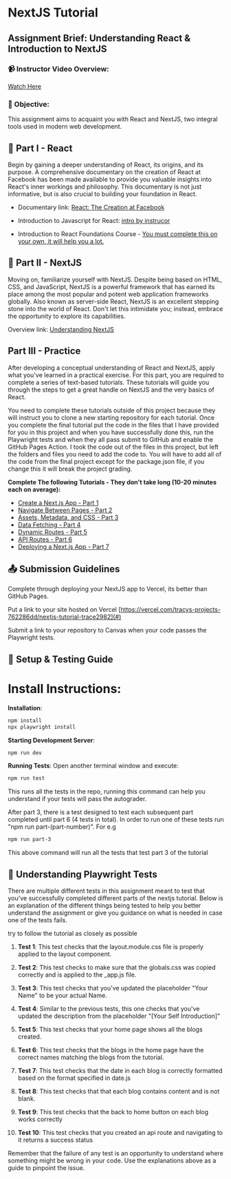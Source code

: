 # NextJS Tutorial

## Assignment Brief: Understanding React & Introduction to NextJS

### 📹 Instructor Video Overview:

[Watch Here](https://youtu.be/Jg2v8MsqjOc)

### 🎯 Objective:

This assignment aims to acquaint you with React and NextJS, two integral tools used in modern web development.

## 📘 Part I - React

Begin by gaining a deeper understanding of React, its origins, and its purpose. A comprehensive documentary on the creation of React at Facebook has been made available to provide you valuable insights into React's inner workings and philosophy. This documentary is not just informative, but is also crucial to building your foundation in React.

- Documentary link: [React: The Creation at Facebook](https://www.youtube.com/watch?v=8pDqJVdNa44&t=1s)


- Introduction to Javascript for React:  [intro by instrucor](https://youtu.be/IX64_YS4W38?si=jqfjOcB4vMFMuNqb)

- Introduction to React Foundations Course - [You must complete this on your own, it will help you a lot.](https://nextjs.org/learn/react-foundations/rendering-ui)

## 📘 Part II - NextJS

Moving on, familiarize yourself with NextJS. Despite being based on HTML, CSS, and JavaScript, NextJS is a powerful framework that has earned its place among the most popular and potent web application frameworks globally. Also known as server-side React, NextJS is an excellent stepping stone into the world of React. Don't let this intimidate you; instead, embrace the opportunity to explore its capabilities.

Overview link: [Understanding NextJS](https://www.youtube.com/watch?v=Sklc_fQBmcs)

## Part III - Practice

After developing a conceptual understanding of React and NextJS, apply what you've learned in a practical exercise. For this part, you are required to complete a series of text-based tutorials. These tutorials will guide you through the steps to get a great handle on NextJS and the very basics of React.

You need to complete these tutorials outside of this project because they will instruct you to clone a new starting repository for each tutorial. Once you complete the final tutorial put the code in the files that I have provided for you in this project and when you have successfully done this, run the Playwright tests and when they all pass submit to GitHub and enable the GitHub Pages Action. I took the code out of the files in this project, but left the folders and files you need to add the code to. You will have to add all of the code from the final project except for the package.json file, if you change this it will break the project grading.

**Complete The following Tutorials - They don't take long (10-20 minutes each on average):**

- [Create a Next.js App - Part 1](https://nextjs.org/learn/basics/create-nextjs-app)
- [Navigate Between Pages - Part 2](https://nextjs.org/learn/basics/navigate-between-pages)
- [Assets, Metadata, and CSS - Part 3](https://nextjs.org/learn/basics/assets-metadata-css)
- [Data Fetching - Part 4](https://nextjs.org/learn/basics/data-fetching)
- [Dynamic Routes - Part 5](https://nextjs.org/learn/basics/dynamic-routes)
- [API Routes - Part 6](https://nextjs.org/learn/basics/api-routes)
- [Deploying a Next.js App - Part 7](https://nextjs.org/learn/basics/deploying-nextjs-app)

## 📤 Submission Guidelines

<!--Clarify what this means-->

Complete through deploying your NextJS app to Vercel, its better than GitHub Pages.

Put a link to your site hosted on Vercel [https://vercel.com/tracys-projects-762286dd/nextjs-tutorial-trace2982](#)

Submit a link to your repository to Canvas when your code passes the Playwright tests.

## 🚀 Setup & Testing Guide

# Install Instructions:

**Installation**:

```bash
npm install
npx playwright install
```

**Starting Development Server**:

```bash
npm run dev
```

**Running Tests**:
Open another terminal window and execute:

```bash
npm run test
```

This runs all the tests in the repo, running this command can help you understand if your tests will pass the autograder.

After part 3, there is a test designed to test each subsequent part completed until part 6 (4 tests in total). In order to run one of these tests run "npm run part-(part-number)". For e.g

```bash
npm run part-3
```

This above command will run all the tests that test part 3 of the tutorial

## 🚀 Understanding Playwright Tests

There are multiple different tests in this assignment meant to test that you've successfully completed different parts of the nextjs tutorial. Below is an explanation of the different things being tested to help you better understand the assignment or give you guidance on what is needed in case one of the tests fails.

try to follow the tutorial as closely as possible

1. **Test 1**: This test checks that the layout.module.css file is properly applied to the layout component.

2. **Test 2**: This test checks to make sure that the globals.css was copied correctly and is applied to the \_app.js file.

3. **Test 3**: This test checks that you've updated the placeholder "Your Name" to be your actual Name.

4. **Test 4**: Similar to the previous tests, this one checks that you've updated the description from the placeholder "[Your Self Introduction]"

5. **Test 5**: This test checks that your home page shows all the blogs created.

6. **Test 6**: This test checks that the blogs in the home page have the correct names matching the blogs from the tutorial.

7. **Test 7**: This test checks that the date in each blog is correctly formatted based on the format specified in date.js

8. **Test 8**: This test checks that that each blog contains content and is not blank.

9. **Test 9**: This test checks that the back to home button on each blog works correctly

10. **Test 10**: This test checks that you created an api route and navigating to it returns a success status

Remember that the failure of any test is an opportunity to understand where something might be wrong in your code. Use the explanations above as a guide to pinpoint the issue.
